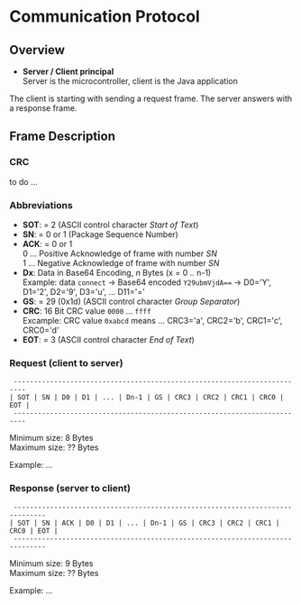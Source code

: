 # Communication Protocol

## Overview

* **Server / Client principal**  
  Server is the microcontroller, client is the Java application

The client is starting with sending a request frame. The server answers with a response frame.

## Frame Description

### CRC
to do ...

### Abbreviations

* **SOT**: = 2 (ASCII control character *Start of Text*)
* **SN**: = 0 or 1 (Package Sequence Number)
* **ACK**: = 0 or 1  
           0 ... Positive Acknowledge of frame with number *SN*  
           1 ... Negative Acknowledge of frame with number *SN*
* **Dx**: Data in Base64 Encoding, *n* Bytes (x = 0 .. n-1)  
  Example: data `connect` -> Base64 encoded `Y29ubmVjdA==` -> D0='Y', D1='2', D2='9', D3='u', ... D11='='
* **GS**: = 29 (0x1d) (ASCII control character *Group Separator*)
* **CRC**: 16 Bit CRC value `0000` ... `ffff`  
  Excample: CRC value `0xabcd` means ... CRC3='a', CRC2='b', CRC1='c', CRC0='d'
* **EOT**: = 3 (ASCII control character *End of Text*)

### Request (client to server)

     -------------------------------------------------------------------------
    | SOT | SN | D0 | D1 | ... | Dn-1 | GS | CRC3 | CRC2 | CRC1 | CRC0 | EOT |
     -------------------------------------------------------------------------

Minimum size: 8 Bytes  
Maximum size: ?? Bytes

Example: ...

### Response (server to client)

     ------------------------------------------------------------------------------
    | SOT | SN | ACK | D0 | D1 | ... | Dn-1 | GS | CRC3 | CRC2 | CRC1 | CRC0 | EOT |
     ------------------------------------------------------------------------------

Minimum size: 9 Bytes  
Maximum size: ?? Bytes

Example: ...

